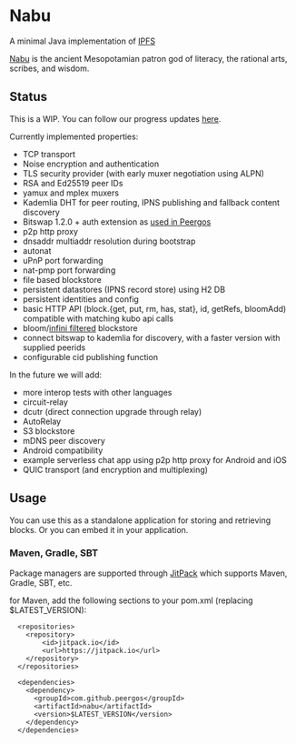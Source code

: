# Nabu

A minimal Java implementation of [IPFS](https://ipfs.io)

[Nabu](https://en.wikipedia.org/wiki/Nabu) is the ancient Mesopotamian patron god of literacy, the rational arts, scribes, and wisdom.

## Status
This is a WIP. You can follow our progress updates [here](https://peergos.net/public/ianopolous/work/java-ipfs-updates.md?open=true).

Currently implemented properties:
* TCP transport
* Noise encryption and authentication
* TLS security provider (with early muxer negotiation using ALPN)
* RSA and Ed25519 peer IDs
* yamux and mplex muxers
* Kademlia DHT for peer routing, IPNS publishing and fallback content discovery
* Bitswap 1.2.0 + auth extension as [used in Peergos](https://peergos.org/posts/bats)
* p2p http proxy
* dnsaddr multiaddr resolution during bootstrap
* autonat
* uPnP port forwarding
* nat-pmp port forwarding
* file based blockstore
* persistent datastores (IPNS record store) using H2 DB
* persistent identities and config
* basic HTTP API (block.{get, put, rm, has, stat}, id, getRefs, bloomAdd) compatible with matching kubo api calls
* bloom/[infini filtered](https://www.rasmuspagh.net/papers/infinifilter.pdf) blockstore
* connect bitswap to kademlia for discovery, with a faster version with supplied peerids
* configurable cid publishing function

In the future we will add:
* more interop tests with other languages
* circuit-relay
* dcutr (direct connection upgrade through relay)
* AutoRelay
* S3 blockstore
* mDNS peer discovery
* Android compatibility
* example serverless chat app using p2p http proxy for Android and iOS
* QUIC transport (and encryption and multiplexing)

## Usage
You can use this as a standalone application for storing and retrieving blocks. Or you can embed it in your application. 

### Maven, Gradle, SBT

Package managers are supported through [JitPack](https://jitpack.io/#Peergos/nabu) which supports Maven, Gradle, SBT, etc.

for Maven, add the following sections to your pom.xml (replacing $LATEST_VERSION):
```
  <repositories>
    <repository>
        <id>jitpack.io</id>
        <url>https://jitpack.io</url>
    </repository>
  </repositories>

  <dependencies>
    <dependency>
      <groupId>com.github.peergos</groupId>
      <artifactId>nabu</artifactId>
      <version>$LATEST_VERSION</version>
    </dependency>
  </dependencies>
```
